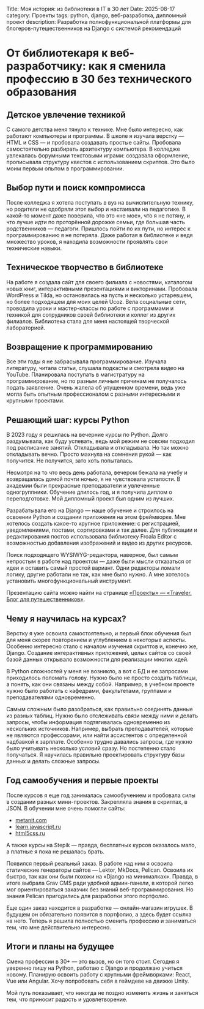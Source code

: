 Title: Моя история: из библиотеки в IT в 30 лет
Date: 2025-08-17
category: Проекты
tags: python, django, веб-разработка, дипломный проект
description: Разработка полнофункциональной платформы для блогеров-путешественников на Django с системой рекомендаций

# От библиотекаря к веб-разработчику: как я сменила профессию в 30 без технического образования

## Детское увлечение техникой

С самого детства меня тянуло к технике. Мне было интересно, как работают компьютеры и программы. В школе я изучала верстку — HTML и CSS — и пробовала создавать простые сайты. Пробовала самостоятельно разбирать архитектуру компьютера. В колледже увлекалась форумными текстовыми играми: создавала оформление, прописывала структуру квестов с использованием скриптов. Это было моим первым опытом в программировании.

## Выбор пути и поиск компромисса

После колледжа я хотела поступать в вуз на вычислительную технику, но родители не одобряли этот выбор и настаивали на педагогике. В какой-то момент даже поверила, что это «не мое», что я не потяну, и что лучше идти по проторённой дорожке семьи, где большая часть родственников — педагоги. Пришлось пойти по их пути, но интерес к программированию я не потеряла. Даже работая в библиотеке и ведя множество уроков, я находила возможности проявлять свои технические навыки.

## Техническое творчество в библиотеке

На работе я создала сайт для своего филиала с новостями, каталогом новых книг, интерактивными презентациями и викторинами. Пробовала WordPress и Tilda, но остановилась на пусть и несколько устаревшем, но более подходящем для моих целей Ucoz. Вела социальные сети, проводила уроки и мастер-классы по работе с программами и техникой для сотрудников своей библиотеки и коллег из других филиалов. Библиотека стала для меня настоящей творческой лабораторией.

## Возвращение к программированию

Все эти годы я не забрасывала программирование. Изучала литературу, читала статьи, слушала подкасты и смотрела видео на YouTube. Планировала поступать в магистратуру на программирование, но по разным личным причинам не получалось подать заявление. Очень жалела об упущенном времени, ведь уже могла быть опытным профессионалом с разными интересными и крупными проектами.

## Решающий шаг: курсы Python

В 2023 году я решилась на вечерние курсы по Python. Долго раздумывала, как буду успевать, ведь мой режим не совсем подходил под расписание занятий. Откладывала и откладывала. Но так можно откладывать вечно. Просто махнула на сомнения рукой — как получится. Не получится, зато хоть попыталась.

Несмотря на то что весь день работала, вечером бежала на учебу и возвращалась домой почти ночью, я не чувствовала усталости. В академии были прекрасные преподаватели и увлеченные одногруппники. Обучение длилось год, и я получила диплом о переподготовке. Мой дипломный проект был одним из лучших.

Разрабатывала его на Django — наше обучение и строилось на освоении Python и создании приложения на этом фреймворке. Мне хотелось создать какое-то крупное приложение: с регистрацией, уведомлениями, постами, сортировками и так далее. Для публикации и редактирования постов использовала библиотеку Froala Editor с возможностью добавления изображений и видео из других ресурсов.

Поиск подходящего WYSIWYG-редактора, наверное, был самым непростым в работе над проектом — даже были мысли отказаться от идеи и оставить самый простой вариант. Одни редакторы ломали логику, другие работали не так, как мне было нужно. А мне хотелось установить многофункциональный инструмент.

Презентацию сайта можно найти на странице [«Проекты» — «Traveler. Блог для путешественников»](/portfolio/projects).

## Чему я научилась на курсах?

Верстку я уже освоила самостоятельно, и первый блок обучения был для меня скорее повторением и углублением в некоторые аспекты. Особенно интересно стало с началом изучения скриптов и, конечно же, Django. Создание интерактивных приложений, целых сайтов со своей базой данных открывало возможности для реализации многих идей.

В Python сложностей у меня не возникло, а вот с БД и ее запросами приходилось поломать голову. Нужно было не просто создать таблицы, а понять, как они связаны между собой. Например, в учебном проекте нужно было работать с кафедрами, факультетами, группами и преподавателями одновременно.

Самым сложным было разобраться, как правильно соединять данные из разных таблиц. Нужно было отслеживать связи между ними и делать запросы, чтобы информация подтягивалась одновременно из нескольких источников. Например, выбрать преподавателей, которые не являются профессорами, или найти ассистентов с определенной надбавкой к зарплате. Особенно трудно давались запросы, где нужно было учитывать несколько условий сразу. Но постепенно стало получаться. Я научилась правильно проектировать структуру базы данных и делать сложные запросы.

## Год самообучения и первые проекты

После курсов я еще год занималась самообучением и пробовала силы в создании разных мини-проектов. Закрепляла знания в скриптах, в JSON. В обучении мне очень помогли сайты:

- [metanit.com](https://metanit.com)
- [learn.javascript.ru](https://learn.javascript.ru)
- [html5css.ru](https://html5css.ru)

А также курсы на Stepik — правда, бесплатных курсов оказалось мало, а платные я пока не решалась брать.

Появился первый реальный заказ. В работе над ним я освоила статические генераторы сайтов — Lektor, MkDocs, Pelican. Освоила их быстро, так как они были похожи на «Django на минималках». Правда, в итоге выбрала Grav CMS ради удобной админ-панели, в которой легко мог ориентироваться заказчик без знаний веб-программирования. Но знания Pelican пригодились для разработки этого портфолио.

Еще один заказ находится в разработке — онлайн-магазин игрушек. В будущем он обязательно появится в портфолио, а здесь будет ссылка на него. Теперь я решила полностью сменить профессию и заниматься тем, что мне действительно интересно.

## Итоги и планы на будущее

Смена профессии в 30+ — это вызов, но он того стоит. Сегодня я уверенно пишу на Python, работаю с Django и продолжаю учиться новому. Планирую освоить работу с крупными фреймворками: React, Vue или Angular. Хочу попробовать себя в геймдеве на движке Unity.

Мой путь показывает, что никогда не поздно изменить жизнь и заняться тем, что приносит радость и удовлетворение.